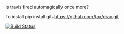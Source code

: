 Is travis fired automagically once more?

To install
pip install git+https://github.com/tax/drax.git

[![Build Status](https://travis-ci.org/tax/drax.svg?branch=master)](https://travis-ci.org/tax/drax)